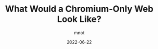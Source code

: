 ---
author: mnot
date: 2022-06-22
permalink: false
tags:
  - user-agents
  - engines
  - web
target_url: https://www.mnot.net/blog/2022/06/22/chromium-only
title: What Would a Chromium-Only Web Look Like?
---